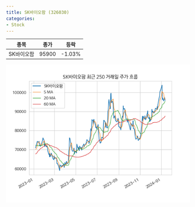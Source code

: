 ```yaml
---
title: SK바이오팜 (326030)
categories:
- Stock
---
```


|종목|종가|등락|
|----|----|----|
|SK바이오팜|95900|-1.03%|

<!-- more -->

![326030](/assets/images/stock/326030.png)
